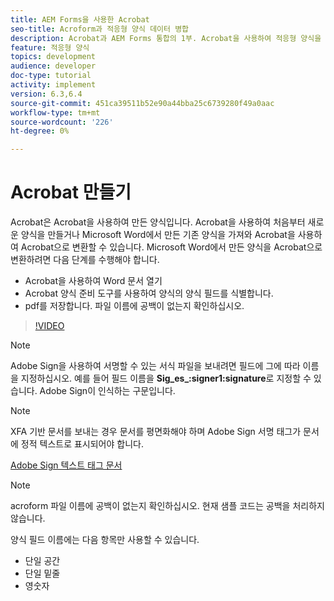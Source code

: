 ```yaml
---
title: AEM Forms을 사용한 Acrobat
seo-title: Acroform과 적응형 양식 데이터 병합
description: Acrobat과 AEM Forms 통합의 1부. Acrobat을 사용하여 적응형 양식을 만들고 데이터를 병합하여 PDF를 가져옵니다.
feature: 적응형 양식
topics: development
audience: developer
doc-type: tutorial
activity: implement
version: 6.3,6.4
source-git-commit: 451ca39511b52e90a44bba25c6739280f49a0aac
workflow-type: tm+mt
source-wordcount: '226'
ht-degree: 0%

---
```



# Acrobat 만들기

Acrobat은 Acrobat을 사용하여 만든 양식입니다. Acrobat을 사용하여 처음부터 새로운 양식을 만들거나 Microsoft Word에서 만든 기존 양식을 가져와 Acrobat을 사용하여 Acrobat으로 변환할 수 있습니다. Microsoft Word에서 만든 양식을 Acrobat으로 변환하려면 다음 단계를 수행해야 합니다.

* Acrobat을 사용하여 Word 문서 열기
* Acrobat 양식 준비 도구를 사용하여 양식의 양식 필드를 식별합니다.
* pdf를 저장합니다. 파일 이름에 공백이 없는지 확인하십시오.


>[!VIDEO](https://video.tv.adobe.com/v/22575?quality=9&learn=on)

>[!NOTE]
>
>Adobe Sign을 사용하여 서명할 수 있는 서식 파일을 보내려면 필드에 그에 따라 이름을 지정하십시오. 예를 들어 필드 이름을 **Sig_es_:signer1:signature**&#x200B;로 지정할 수 있습니다. Adobe Sign이 인식하는 구문입니다.

>[!NOTE]
>
>XFA 기반 문서를 보내는 경우 문서를 평면화해야 하며 Adobe Sign 서명 태그가 문서에 정적 텍스트로 표시되어야 합니다.

[Adobe Sign 텍스트 태그 문서](https://helpx.adobe.com/sign/using/text-tag.html)

>[!NOTE]
>
>acroform 파일 이름에 공백이 없는지 확인하십시오. 현재 샘플 코드는 공백을 처리하지 않습니다.
>
>양식 필드 이름에는 다음 항목만 사용할 수 있습니다.
>
>* 단일 공간
>* 단일 밑줄
>* 영숫자

